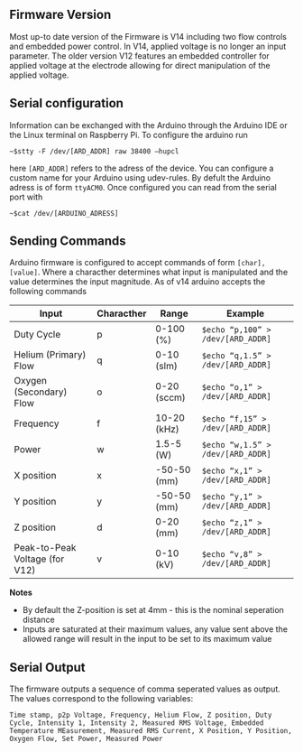 ## Firmware Version
Most up-to date version of the Firmware is V14 including two flow controls and embedded power control. In V14, applied voltage is no longer an input parameter.
The older version V12 features an embedded controller for applied voltage at the electrode allowing for direct manipulation of the applied voltage.

## Serial configuration
Information can be exchanged with the Arduino through the Arduino IDE or the Linux terminal on Raspberry Pi. To configure the arduino run

```
~$stty -F /dev/[ARD_ADDR] raw 38400 –hupcl
```

here `[ARD_ADDR]` refers to the adress of the device. You can configure a custom name for your Arduino using udev-rules. By defult the 
Arduino adress is of form `ttyACM0`. Once configured you can read from the serial port with
```
~$cat /dev/[ARDUINO_ADRESS]
```

## Sending Commands

Arduino firmware is configured to accept commands of form `[char],[value]`. Where a characther determines what input is manipulated and the value
determines the input magnitude. As of v14 arduino accepts the following commands

| Input | Characther  | Range         | Example |
| ------------- |---------| -----|-----|
| Duty Cycle   | p | 0-100 (%) |`$echo “p,100” > /dev/[ARD_ADDR]` |
| Helium (Primary) Flow    | q | 0-10 (slm) |`$echo “q,1.5” > /dev/[ARD_ADDR]` |
| Oxygen (Secondary) Flow    | o   |   0-20 (sccm) | `$echo “o,1” > /dev/[ARD_ADDR]` |
| Frequency  | f|    10-20 (kHz) | `$echo “f,15” > /dev/[ARD_ADDR]` |
| Power   | w   |   1.5-5 (W) | `$echo “w,1.5” > /dev/[ARD_ADDR]` |
| X position | x   |   -50-50 (mm) | `$echo “x,1” > /dev/[ARD_ADDR]` |
| Y position | y   |   -50-50 (mm)| `$echo “y,1” > /dev/[ARD_ADDR]` |
| Z position | d   |    0-20 (mm) | `$echo “z,1” > /dev/[ARD_ADDR]` |
| Peak-to-Peak Voltage (for V12) | v | 0-10 (kV) | `$echo “v,8” > /dev/[ARD_ADDR]` |

**Notes** 
* By default the Z-position is set at 4mm - this is the nominal seperation distance
* Inputs are saturated at their maximum values, any value sent above the allowed range will result in the input to be set to its maximum value

## Serial Output
The firmware outputs a sequence of comma seperated values as output. The values correspond to the following variables:
``` 
Time stamp, p2p Voltage, Frequency, Helium Flow, Z position, Duty Cycle, Intensity 1, Intensity 2, Measured RMS Voltage, Embedded Temperature MEasurement, Measured RMS Current, X Position, Y Position, Oxygen Flow, Set Power, Measured Power
```
